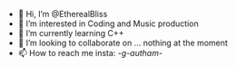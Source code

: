 - 👋 Hi, I’m @EtherealBliss
- 👀 I’m interested in Coding and Music production
- 🌱 I’m currently learning C++
- 💞️ I’m looking to collaborate on ... nothing at the moment
- 📫 How to reach me insta: _-g-autham-_

<!---
EtherealBliss/EtherealBliss is a ✨ special ✨ repository because its `README.md` (this file) appears on your GitHub profile.
You can click the Preview link to take a look at your changes.
--->

